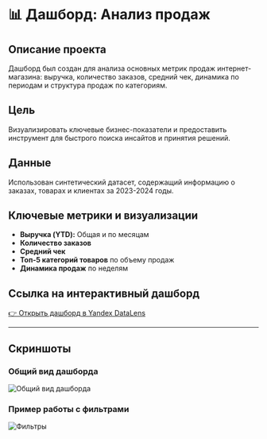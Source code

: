 # 📊 Дашборд: Анализ продаж

## Описание проекта
Дашборд был создан для анализа основных метрик продаж интернет-магазина: выручка, количество заказов, средний чек, динамика по периодам и структура продаж по категориям.

## Цель
Визуализировать ключевые бизнес-показатели и предоставить инструмент для быстрого поиска инсайтов и принятия решений.

## Данные
Использован синтетический датасет, содержащий информацию о заказах, товарах и клиентах за 2023-2024 годы.

## Ключевые метрики и визуализации
*   **Выручка (YTD):** Общая и по месяцам
*   **Количество заказов**
*   **Средний чек**
*   **Топ-5 категорий товаров** по объему продаж
*   **Динамика продаж** по неделям

## Ссылка на интерактивный дашборд
[👉 Открыть дашборд в Yandex DataLens](https://datalens.yandex/your-unique-link-here) <!-- ВСТАВЬТЕ СВОЮ ССЫЛКУ ЗДЕСЬ -->

---

## Скриншоты

### Общий вид дашборда
![Общий вид дашборда](dashboard_overview.png)

### Пример работы с фильтрами
![Фильтры](dashboard_filters.png) <!-- Если есть -->
